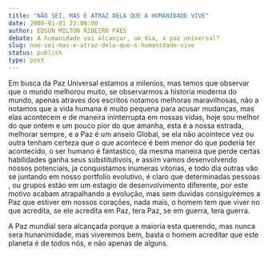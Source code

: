 ```yaml
---
title: "NÃO SEI, MAS É ATRAZ DELA QUE A HUMANIDADE VIVE"
date: 2008-01-01 22:00:00
author: EDSON MILTON RIBEIRO PAES
debate: A humanidade vai alcançar, um dia, a paz universal?
slug: nao-sei-mas-e-atraz-dela-que-a-humanidade-vive
status: publish 
type: post
---
```


Em busca da Paz Universal estamos a milenios, mas temos que observar que o mundo melhorou muito, se observarmos a historia moderna do mundo, apenas atraves dos escritos notamos melhoras maravilhosas, não a notamos que a vida humana é muito pequena para acusar mudanças, mas elas acontecem e de maneira ininterrupta em nossas vidas, hoje sou melhor do que ontem e um pouco pior do que amanha, esta é a nossa estrada, melhorar sempre, e a Paz é um anseio Global, se ela não acointece vez ou outra tenham certeza que o que acontece é bem menor do que poderia ter acontecido, o ser humano é fantastico, da mesma maneira que perde certas habilidades ganha seus substitutivois, e assim vamos desenvolvendo nossos potenciais, ja conquistamos inumeras vitorias, e todo dia outras vão se juntando em nosso portfolio evolutivo, é claro que determinadas pessoas , ou grupos estão em um estagio de desenvolvimento diferente, por este motivo acabam atrapalhando a evolução, mas sem duvidas consiguiremos a Paz que estiver em nossos corações, nada mais, o homem tem que viver no que acredita, se ele acredita em Paz, tera Paz, se em guerra, tera guerra.  

A Paz mundial sera alcançada porque a maioria esta querendo, mas nunca sera hunanimidade, mas viveremos bem, basta o homem acreditar que este planeta é de todos nós, e não apenas de alguns.

